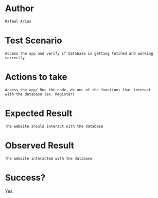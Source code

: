 # Author
    Rafael Arias

#  Test Scenario
    Access the app and verify if database is getting fetched and working correctly

#  Actions to take
    Access the app/ Run the code, do one of the functions that interact with the database (ex. Register)

# Expected Result
    The website should interact with the database

# Observed Result
    The website interacted with the database

# Success?
   Yes. 